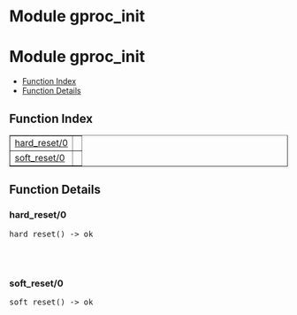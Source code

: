 Module gproc_init
=================


<h1>Module gproc_init</h1>

* [Function Index](#index)
* [Function Details](#functions)






<h2><a name="index">Function Index</a></h2>



<table width="100%" border="1" cellspacing="0" cellpadding="2" summary="function index"><tr><td valign="top"><a href="#hard_reset-0">hard_reset/0</a></td><td></td></tr><tr><td valign="top"><a href="#soft_reset-0">soft_reset/0</a></td><td></td></tr></table>




<h2><a name="functions">Function Details</a></h2>


<a name="hard_reset-0"></a>

<h3>hard_reset/0</h3>





<pre>hard_reset() -&gt; ok</pre>
<br></br>


<a name="soft_reset-0"></a>

<h3>soft_reset/0</h3>





<pre>soft_reset() -&gt; ok</pre>
<br></br>


